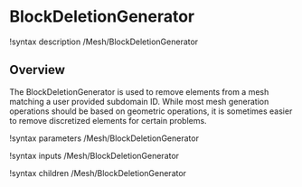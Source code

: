 # BlockDeletionGenerator

!syntax description /Mesh/BlockDeletionGenerator

## Overview

The BlockDeletionGenerator is used to remove elements from a mesh matching a
user provided subdomain ID. While most mesh generation operations should be
based on geometric operations, it is sometimes easier to remove discretized
elements for certain problems.

!syntax parameters /Mesh/BlockDeletionGenerator

!syntax inputs /Mesh/BlockDeletionGenerator

!syntax children /Mesh/BlockDeletionGenerator
